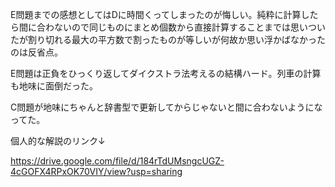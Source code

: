 E問題までの感想としてはDに時間くってしまったのが悔しい。純粋に計算したら間に合わないので同じものにまとめ個数から直接計算することまでは思いついたが割り切れる最大の平方数で割ったものが等しいが何故か思い浮かばなかったのは反省点。

E問題は正負をひっくり返してダイクストラ法考えるの結構ハード。列車の計算も地味に面倒だった。

C問題が地味にちゃんと辞書型で更新してからじゃないと間に合わないようになってた。

個人的な解説のリンク↓

https://drive.google.com/file/d/184rTdUMsngcUGZ-4cGOFX4RPxOK70VIY/view?usp=sharing